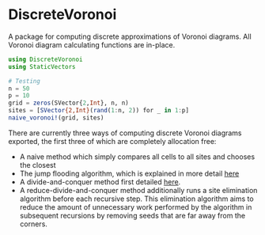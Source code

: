 # DiscreteVoronoi

A package for computing discrete approximations of Voronoi diagrams. All Voronoi diagram calculating functions are in-place.

```julia
using DiscreteVoronoi
using StaticVectors

# Testing
n = 50
p = 10
grid = zeros(SVector{2,Int}, n, n)
sites = [SVector{2,Int}(rand(1:n, 2)) for _ in 1:p]
naive_voronoi!(grid, sites)
```

There are currently three ways of computing discrete Voronoi diagrams exported, the first three of which are completely allocation free:
* A naive method which simply compares all cells to all sites and chooses the closest
* The jump flooding algorithm, which is explained in more detail [here](https://en.wikipedia.org/wiki/Jump_flooding_algorithm)
* A divide-and-conquer method first detailed [here](https://www.ncbi.nlm.nih.gov/pmc/articles/PMC7840081/).
* A reduce-divide-and-conquer method additionally runs a site elimination algorithm before each recursive step. This elimination algorithm aims to reduce the amount of unnecessary work performed by the algorithm in subsequent recursions by removing seeds that are far away from the corners.

